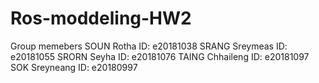 # Ros-moddeling-HW2
Group memebers
SOUN Rotha        ID: e20181038
SRANG Sreymeas    ID: e20181055
SRORN Seyha       ID: e20181076
TAING Chhaileng   ID: e20181097
SOK Sreyneang     ID: e20180997

